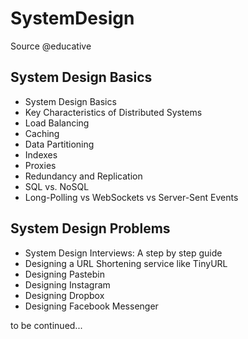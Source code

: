 # SystemDesign
Source @educative

## System Design Basics
- System Design Basics
- Key Characteristics of Distributed Systems
- Load Balancing
- Caching
- Data Partitioning
- Indexes
- Proxies
- Redundancy and Replication
- SQL vs. NoSQL
- Long-Polling vs WebSockets vs Server-Sent Events

## System Design Problems
- System Design Interviews: A step by step guide
- Designing a URL Shortening service like TinyURL
- Designing Pastebin
- Designing Instagram
- Designing Dropbox
- Designing Facebook Messenger

to be continued...
